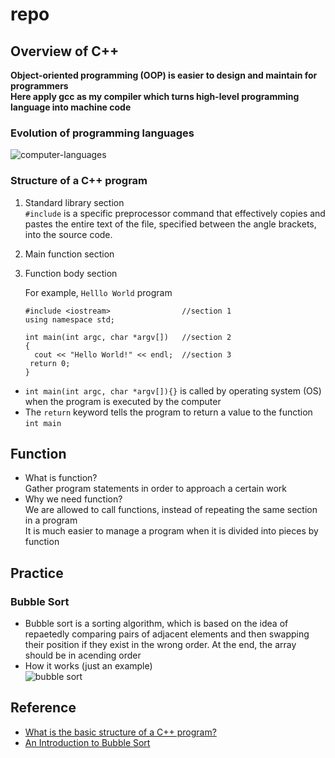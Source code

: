 # repo
## Overview of C++
**Object-oriented programming (OOP) is easier to design and maintain for programmers**  
**Here apply gcc as my compiler which turns high-level programming language into machine code**
### Evolution of programming languages  
  ![computer-languages](https://user-images.githubusercontent.com/61928785/133008954-d4922157-a8a6-4826-82fd-a1b6bf43217e.png)
### Structure of a C++ program
1. Standard library section  
   `#include` is a specific preprocessor command that effectively copies and pastes the entire text of the file, specified between the angle brackets, into the source code.
3. Main function section
4. Function body section  

    For example, `Helllo World` program  

    ```
    #include <iostream>                //section 1
    using namespace std;
  
    int main(int argc, char *argv[])   //section 2
    { 
      cout << "Hello World!" << endl;  //section 3
     return 0;
    }
   ```
*  `int main(int argc, char *argv[]){}` is called by operating system (OS)  when the program is executed by the computer
*  The `return` keyword tells the program to return a value to the function `int main`
## Function
* What is function?  
Gather program statements in order to approach a certain work
* Why we need function?  
We are allowed to call functions, instead of repeating the same section in a program  
It is much easier to manage a program when it is divided into pieces by function
## Practice
### Bubble Sort
* Bubble sort is a sorting algorithm, which is based on the idea of repaetedly comparing pairs of adjacent elements and then swapping their position if they exist in the wrong order. At the end, the array should be in acending order  
* How it works (just an example)  
  ![bubble sort](https://miro.medium.com/max/776/1*7QsZkfrRGhAu5yxxeDdzsA.png)

## Reference
* [What is the basic structure of a C++ program?](https://www.educative.io/edpresso/what-is-the-basic-structure-of-a-c-program)
* [An Introduction to Bubble Sort](https://medium.com/karuna-sehgal/an-introduction-to-bubble-sort-d85273acfcd8)
